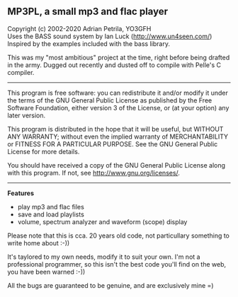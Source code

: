## MP3PL, a small mp3 and flac player

Copyright (c) 2002-2020 Adrian Petrila, YO3GFH<br>
Uses the BASS sound system by Ian Luck (http://www.un4seen.com/)<br>
Inspired by the examples included with the bass library.

This was my "most ambitious" project at the time, right before being
drafted in the army. Dugged out recently and dusted off to compile with
Pelle's C compiler.

-------

This program is free software: you can redistribute it and/or modify
it under the terms of the GNU General Public License as published by
the Free Software Foundation, either version 3 of the License, or
(at your option) any later version.

This program is distributed in the hope that it will be useful,
but WITHOUT ANY WARRANTY; without even the implied warranty of
MERCHANTABILITY or FITNESS FOR A PARTICULAR PURPOSE.  See the
GNU General Public License for more details.

You should have received a copy of the GNU General Public License
along with this program.  If not, see <http://www.gnu.org/licenses/>.

-------

**Features**

* play mp3 and flac files
* save and load playlists
* volume, spectrum analyzer and waveform (scope) display

Please note that this is cca. 20 years old code, not particullary something
to write home about :-))

It's taylored to my own needs, modify it to suit your own. I'm not a professional programmer,
so this isn't the best code you'll find on the web, you have been warned :-))

All the bugs are guaranteed to be genuine, and are exclusively mine =)
